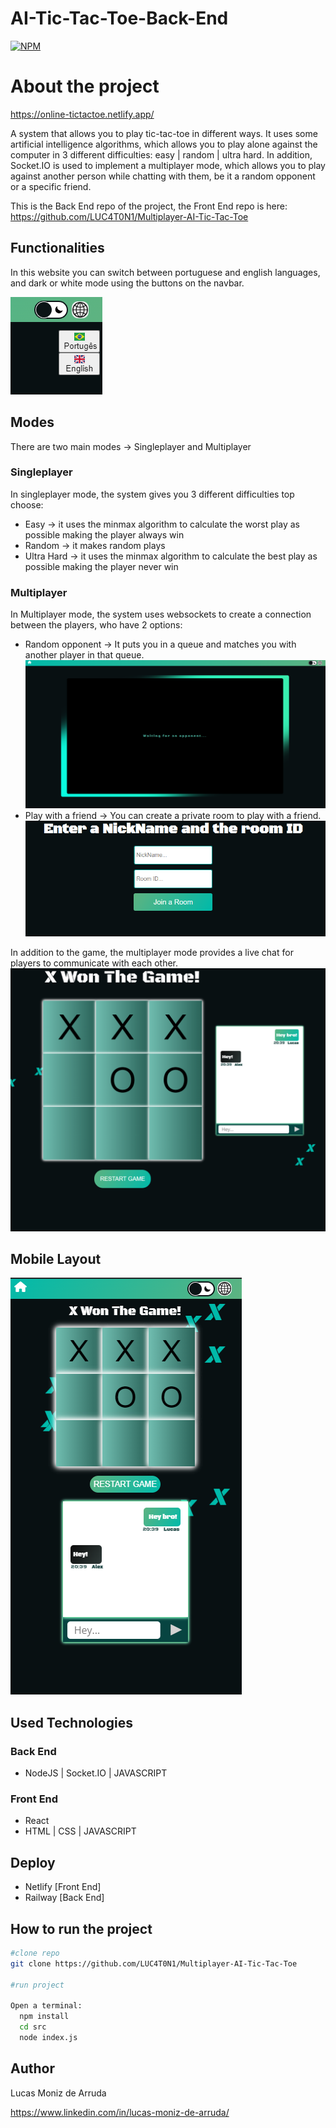 # AI-Tic-Tac-Toe-Back-End
[![NPM](https://img.shields.io/npm/l/react)](https://github.com/LUC4T0N1/AI-Tic-Tac-Toe-Back-End/blob/main/LICENSE)

# About the project
https://online-tictactoe.netlify.app/

A system that allows you to play tic-tac-toe in different ways.
It uses some artificial intelligence algorithms, which allows you to play alone against the computer in 3 different difficulties: easy | random | ultra hard.
In addition, Socket.IO is used to implement a multiplayer mode, which allows you to play against another person while chatting with them, be it a random opponent or a specific friend.

This is the Back End repo of the project, the Front End repo is here: https://github.com/LUC4T0N1/Multiplayer-AI-Tic-Tac-Toe

## Functionalities
In this website you can switch between portuguese and english languages, and dark or white mode using the buttons on the navbar.

![Navbar](https://github.com/LUC4T0N1/projects-prints/raw/master/tic-tac-toe/switch.PNG)

## Modes
There are two main modes -> Singleplayer and Multiplayer

### Singleplayer
In singleplayer mode, the system gives you 3 different difficulties top choose:
- Easy -> it uses the minmax algorithm to calculate the worst play as possible making the player always win
- Random -> it makes random plays
- Ultra Hard -> it uses the minmax algorithm to calculate the best play as possible making the player never win

### Multiplayer
In Multiplayer mode, the system uses websockets to create a connection between the players, who have 2 options:
- Random opponent -> It puts you in a queue and matches you with another player in that queue.
![Queue](https://github.com/LUC4T0N1/projects-prints/raw/master/tic-tac-toe/Queue.png)
- Play with a friend -> You can create a private room to play with a friend.
![CustomRoom](https://github.com/LUC4T0N1/projects-prints/raw/master/tic-tac-toe/CustomRoom.png)

In addition to the game, the multiplayer mode provides a live chat for players to communicate with each other.
![CustomRoom](https://github.com/LUC4T0N1/projects-prints/raw/master/tic-tac-toe/Game.png)

## Mobile Layout
![Mobile](https://github.com/LUC4T0N1/projects-prints/raw/master/tic-tac-toe/mobile.PNG)


## Used Technologies

### Back End

- NodeJS | Socket.IO | JAVASCRIPT

### Front End

- React
- HTML | CSS | JAVASCRIPT

## Deploy
- Netlify [Front End]
- Railway [Back End]

## How to run the project
```bash
#clone repo
git clone https://github.com/LUC4T0N1/Multiplayer-AI-Tic-Tac-Toe

#run project

Open a terminal:
  npm install
  cd src
  node index.js
```

## Author

Lucas Moniz de Arruda

https://www.linkedin.com/in/lucas-moniz-de-arruda/
